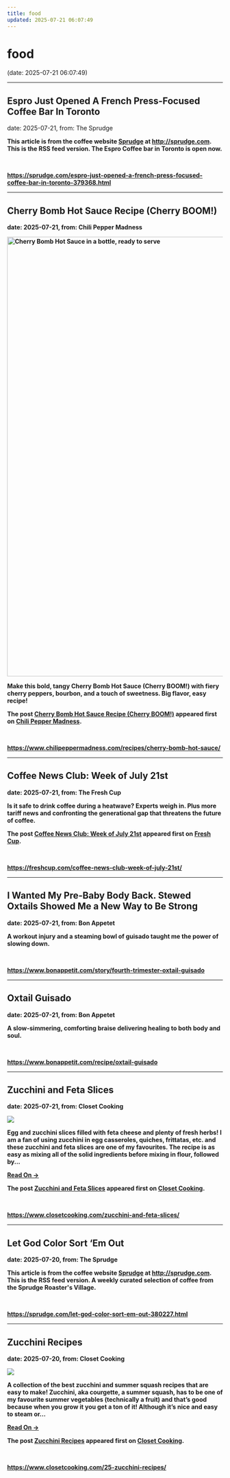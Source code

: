 ```yaml
---
title: food
updated: 2025-07-21 06:07:49
---
```


# food

(date: 2025-07-21 06:07:49)

---

## Espro Just Opened A French Press-Focused Coffee Bar In Toronto

date: 2025-07-21, from: The Sprudge

<strong>This article is from the coffee website <a href="http://sprudge.com">Sprudge</a> at <a href="http://sprudge.com">http://sprudge.com</a>. This is the RSS feed version. The Espro Coffee bar in Toronto is open now. 

<br> 

<https://sprudge.com/espro-just-opened-a-french-press-focused-coffee-bar-in-toronto-379368.html>

---

## Cherry Bomb Hot Sauce Recipe (Cherry BOOM!)

date: 2025-07-21, from: Chili Pepper Madness

<a href="https://www.chilipeppermadness.com/recipes/cherry-bomb-hot-sauce/" title="Cherry Bomb Hot Sauce Recipe (Cherry BOOM!)" rel="nofollow"><img width="683" height="1024" src="https://www.chilipeppermadness.com/wp-content/uploads/2025/07/Cherry-Bomb-Hot-Sauce-Recipe1b-683x1024.jpg" class="webfeedsFeaturedVisual wp-post-image" alt="Cherry Bomb Hot Sauce in a bottle, ready to serve" style="display: block; margin: auto; margin-bottom: 5px;max-width: 100%;" link_thumbnail="1" decoding="async" fetchpriority="high" srcset="https://www.chilipeppermadness.com/wp-content/uploads/2025/07/Cherry-Bomb-Hot-Sauce-Recipe1b-683x1024.jpg 683w, https://www.chilipeppermadness.com/wp-content/uploads/2025/07/Cherry-Bomb-Hot-Sauce-Recipe1b-500x750.jpg 500w, https://www.chilipeppermadness.com/wp-content/uploads/2025/07/Cherry-Bomb-Hot-Sauce-Recipe1b-100x150.jpg 100w, https://www.chilipeppermadness.com/wp-content/uploads/2025/07/Cherry-Bomb-Hot-Sauce-Recipe1b-768x1152.jpg 768w, https://www.chilipeppermadness.com/wp-content/uploads/2025/07/Cherry-Bomb-Hot-Sauce-Recipe1b-1024x1536.jpg 1024w, https://www.chilipeppermadness.com/wp-content/uploads/2025/07/Cherry-Bomb-Hot-Sauce-Recipe1b-150x225.jpg 150w, https://www.chilipeppermadness.com/wp-content/uploads/2025/07/Cherry-Bomb-Hot-Sauce-Recipe1b.jpg 1200w" sizes="(max-width: 683px) 100vw, 683px" /></a><p>Make this bold, tangy Cherry Bomb Hot Sauce (Cherry BOOM!) with fiery cherry peppers, bourbon, and a touch of sweetness. Big flavor, easy recipe!</p>
<p>The post <a href="https://www.chilipeppermadness.com/recipes/cherry-bomb-hot-sauce/">Cherry Bomb Hot Sauce Recipe (Cherry BOOM!)</a> appeared first on <a href="https://www.chilipeppermadness.com">Chili Pepper Madness</a>.</p>
 

<br> 

<https://www.chilipeppermadness.com/recipes/cherry-bomb-hot-sauce/>

---

## Coffee News Club: Week of July 21st

date: 2025-07-21, from: The Fresh Cup

<p>Is it safe to drink coffee during a heatwave? Experts weigh in. Plus more tariff news and confronting the generational gap that threatens the future of coffee. </p>
<p>The post <a href="https://freshcup.com/coffee-news-club-week-of-july-21st/">Coffee News Club: Week of July 21st</a> appeared first on <a href="https://freshcup.com">Fresh Cup</a>.</p>
 

<br> 

<https://freshcup.com/coffee-news-club-week-of-july-21st/>

---

## I Wanted My Pre-Baby Body Back. Stewed Oxtails Showed Me a New Way to Be Strong

date: 2025-07-21, from: Bon Appetet

A workout injury and a steaming bowl of guisado taught me the power of slowing down. 

<br> 

<https://www.bonappetit.com/story/fourth-trimester-oxtail-guisado>

---

## Oxtail Guisado

date: 2025-07-21, from: Bon Appetet

A slow-simmering, comforting braise delivering healing to both body and soul. 

<br> 

<https://www.bonappetit.com/recipe/oxtail-guisado>

---

## Zucchini and Feta Slices

date: 2025-07-21, from: Closet Cooking

<div><img src="https://www.closetcooking.com/wp-content/uploads/2025/07/Zucchini-and-Feta-Slices-1200-7263.jpg"/></div>
<p>Egg and zucchini slices filled with feta cheese and plenty of fresh herbs! I am a fan of using zucchini in egg casseroles, quiches, frittatas, etc. and these zucchini and feta slices are one of my favourites. The recipe is as easy as mixing all of the solid ingredients before mixing in flour, followed by...</p>
<p><a class="more-link" href="https://www.closetcooking.com/zucchini-and-feta-slices/">Read On &#8594;</a></p>
<p>The post <a href="https://www.closetcooking.com/zucchini-and-feta-slices/">Zucchini and Feta Slices</a> appeared first on <a href="https://www.closetcooking.com">Closet Cooking</a>.</p>
 

<br> 

<https://www.closetcooking.com/zucchini-and-feta-slices/>

---

## Let God Color Sort ‘Em Out

date: 2025-07-20, from: The Sprudge

<strong>This article is from the coffee website <a href="http://sprudge.com">Sprudge</a> at <a href="http://sprudge.com">http://sprudge.com</a>. This is the RSS feed version. A weekly curated selection of coffee from the Sprudge Roaster's Village.  

<br> 

<https://sprudge.com/let-god-color-sort-em-out-380227.html>

---

## Zucchini Recipes

date: 2025-07-20, from: Closet Cooking

<div><img src="https://www.closetcooking.com/wp-content/uploads/2018/07/Zucchini-Recipes.jpg"/></div>
<p>A collection of the best zucchini and summer squash recipes that are easy to make! Zucchini, aka courgette, a summer squash, has to be one of my favourite summer vegetables (technically a fruit) and that&#8217;s good because when you grow it you get a ton of it! Although it&#8217;s nice and easy to steam or...</p>
<p><a class="more-link" href="https://www.closetcooking.com/25-zucchini-recipes/">Read On &#8594;</a></p>
<p>The post <a href="https://www.closetcooking.com/25-zucchini-recipes/">Zucchini Recipes</a> appeared first on <a href="https://www.closetcooking.com">Closet Cooking</a>.</p>
 

<br> 

<https://www.closetcooking.com/25-zucchini-recipes/>

